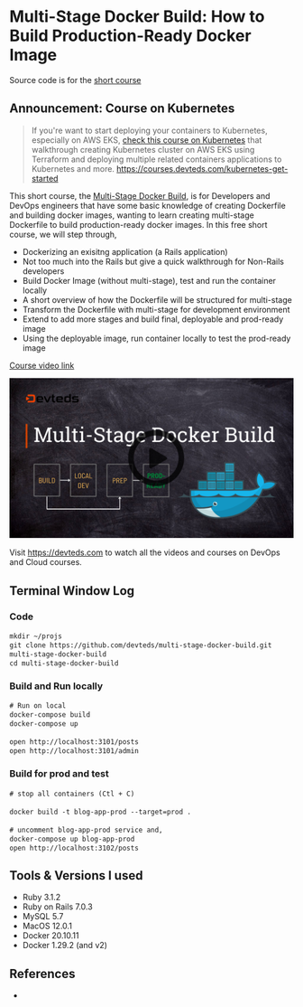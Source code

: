 # Multi-Stage Docker Build: How to Build Production-Ready Docker Image

Source code is for the [short course](https://devteds.com/multi-stage-docker-build)

## Announcement: Course on Kubernetes

> If you're want to start deploying your containers to Kubernetes, especially on AWS EKS, [check this course on Kubernetes](https://courses.devteds.com/kubernetes-get-started) that walkthrough creating Kubernetes cluster on AWS EKS using Terraform and deploying multiple related containers applications to Kubernetes and more. https://courses.devteds.com/kubernetes-get-started 

This short course, the [Multi-Stage Docker Build](https://devteds.com/multi-stage-docker-build), is for Developers and DevOps engineers that have some basic knowledge of creating Dockerfile and building docker images, wanting to learn creating multi-stage Dockerfile to build production-ready docker images. In this free short course, we will step through,

- Dockerizing an exisitng application (a Rails application)
- Not too much into the Rails but give a quick walkthrough for Non-Rails developers
- Build Docker Image (without multi-stage), test and run the container locally
- A short overview of how the Dockerfile will be structured for multi-stage
- Transform the Dockerfile with multi-stage for development environment
- Extend to add more stages and build final, deployable and prod-ready image
- Using the deployable image, run container locally to test the prod-ready image

[Course video link](https://youtu.be/EkOCLmvwEhc)

[![Course Video Link](./doc/youtube-thumbnail-multi-stage-docker-rails-play.png)](https://devteds.com/multi-stage-docker-build/)

Visit https://devteds.com to watch all the videos and courses on DevOps and Cloud courses.


## Terminal Window Log

### Code

```
mkdir ~/projs
git clone https://github.com/devteds/multi-stage-docker-build.git multi-stage-docker-build
cd multi-stage-docker-build
```

### Build and Run locally

```
# Run on local
docker-compose build
docker-compose up

open http://localhost:3101/posts
open http://localhost:3101/admin
```

### Build for prod and test

```
# stop all containers (Ctl + C)

docker build -t blog-app-prod --target=prod .

# uncomment blog-app-prod service and,
docker-compose up blog-app-prod
open http://localhost:3102/posts
```


## Tools & Versions I used

- Ruby 3.1.2
- Ruby on Rails 7.0.3
- MySQL 5.7
- MacOS 12.0.1
- Docker 20.10.11
- Docker 1.29.2 (and v2)

## References

- 